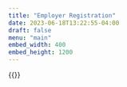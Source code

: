 ```yaml
---
title: "Employer Registration"
date: 2023-06-18T13:22:55-04:00
draft: false
menu: "main"
embed_width: 400
embed_height: 1200
---
```


{{<googleform id="1FAIpQLScIW4HqvBmmG1h6wS3h5wZfBl6az8Ced8Dm7MxAuDn2OofXQg">}}